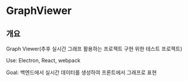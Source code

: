 # GraphViewer

## 개요
Graph Viewer(추후 실시간 그래프 활용하는 프로젝트 구현 위한 테스트 프로젝트)

Use: Electron, React, webpack

Goal: 백엔드에서 실시간 데이터를 생성하여 프론트에서 그래프로 표현
